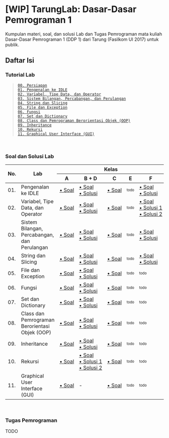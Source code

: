 # [WIP] TarungLab: Dasar-Dasar Pemrograman 1

Kumpulan materi, soal, dan solusi Lab dan Tugas Pemrograman mata kuliah
Dasar-Dasar Pemrograman 1 (DDP 1) dari Tarung (Fasilkom UI 2017) untuk publik.

## Daftar Isi

### Tutorial Lab

> [`00. Persiapan`][tutorial 00]  
> [`01. Pengenalan ke IDLE`][tutorial 01]  
> [`02. Variabel, Tipe Data, dan Operator`][tutorial 02]  
> [`03. Sistem Bilangan, Percabangan, dan Perulangan`][tutorial 03]  
> [`04. String dan Slicing`][tutorial 04]  
> [`05. File dan Exception`][tutorial 05]  
> [`06. Fungsi`][tutorial 06]  
> [`07. Set dan Dictionary`][tutorial 07]  
> [`08. Class dan Pemrograman Berorientasi Objek (OOP)`][tutorial 08]  
> [`09. Inheritance`][tutorial 09]  
> [`10. Rekursi`][tutorial 10]  
> [`11. Graphical User Interface (GUI)`][tutorial 11]

<br>

### Soal dan Solusi Lab

<table>
    <thead>
        <tr>
            <th rowspan="2" colspan="1">
                No.
            </th>
            <th rowspan="2" colspan="1">
                Lab
            </th>
            <th rowspan="1" colspan="6">
                Kelas
            </th>
        </tr>
        <tr>        
            <th>A</th>
            <th>B + D</th>
            <th>C</th>
            <th>E</th>
            <th>F</th>
        </tr>
    </thead>
    <tbody>
        <tr>
            <td>01.</td>
            <td>Pengenalan ke IDLE</td>
            <td><a href="lab/01/lab01_a_c.md">•&nbsp;Soal</a></td>
            <td>
                <a href="lab/01/lab01_b_d.md#pertarungan-1">•&nbsp;Soal</a>
                <br>
                <a href="lab/01/lab01_b_d_s1.py">•&nbsp;Solusi</a>
            </td>
            <td><a href="lab/01/lab01_a_c.md">•&nbsp;Soal</a></td>
            <td><sup><sub>todo</sub></sup></td>
            <td>
                <a href="lab/01/lab01_f.md">•&nbsp;Soal</a>
                <br>
                <a href="lab/01/lab01_f.py">•&nbsp;Solusi</a>
            </td>
        </tr>
        <tr>
            <td>02.</td>
            <td>Variabel, Tipe Data, dan Operator</td>
            <td><a href="lab/02/lab02_a.md">•&nbsp;Soal</a></td>
            <td>
                <a href="lab/01/lab01_b_d.md#pertarungan-2">•&nbsp;Soal</a>
                <br>
                <a href="lab/01/lab01_b_d_s2.py">•&nbsp;Solusi</a>
            </td>
            <td><a href="lab/02/lab02_c.md">•&nbsp;Soal</a></td>
            <td><sup><sub>todo</sub></sup></td>
            <td>
                <a href="lab/02/lab02_f.md">•&nbsp;Soal</a>
                <br>
                <a href="lab/02/lab02_f_s1.py">•&nbsp;Solusi&nbsp;1</a>
                <br>
                <a href="lab/02/lab02_f_s2.py">•&nbsp;Solusi&nbsp;2</a>
            </td>
        </tr>
        <tr>
            <td>03.</td>
            <td>Sistem Bilangan, Percabangan, dan Perulangan</td>
            <td><a href="lab/03/lab03_a.md">•&nbsp;Soal</a></td>
            <td>
                <a href="lab/02/lab02_b_d.md">•&nbsp;Soal</a>
                <br>
                <a href="lab/02/lab02_b_d.py">•&nbsp;Solusi</a>
            </td>
            <td><a href="lab/03/lab03_c.md">•&nbsp;Soal</a></td>
            <td><sup><sub>todo</sub></sup></td>
            <td>
                <a href="lab/03/lab03_f.md">•&nbsp;Soal</a>
                <br>
                <a href="lab/03/lab03_f.py">•&nbsp;Solusi</a>
            </td>
        </tr>
        <tr>
            <td>04.</td>
            <td>String dan Slicing</td>
            <td><a href="lab/04/lab04_a.md">•&nbsp;Soal</a></td>
            <td>
                <a href="lab/03/lab03_b_d.md">•&nbsp;Soal</a>
                <br>
                <a href="lab/03/lab03_b_d.py">•&nbsp;Solusi</a>
            </td>
            <td><a href="lab/04/lab04_c.md">•&nbsp;Soal</a></td>
            <td><sup><sub>todo</sub></sup></td>
            <td>
                <a href="lab/04/lab04_f.md">•&nbsp;Soal</a>
                <br>
                <a href="lab/04/lab04_f.py">•&nbsp;Solusi</a>
            </td>
        </tr>
        <tr>
            <td>05.</td>
            <td>File dan Exception</td>
            <td><a href="lab/05/lab05_a.md">•&nbsp;Soal</a></td>
            <td>
                <a href="lab/04/lab04_b_d.md">•&nbsp;Soal</a>
                <br>
                <a href="lab/04/lab04_b_d.py">•&nbsp;Solusi</a>
            </td>
            <td><a href="lab/05/lab05_c.md">•&nbsp;Soal</a></td>
            <td><sup><sub>todo</sub></sup></td>
            <td><sup><sub>todo</sub></sup></td>
        </tr>
        <tr>
            <td>06.</td>
            <td>Fungsi</td>
            <td><a href="lab/06/lab06_a.md">•&nbsp;Soal</a></td>
            <td><a href="lab/05/lab05_b_d.md">•&nbsp;Soal</a>
                <br>
                <a href="lab/05/lab05_b_d.py">•&nbsp;Solusi</a>
            </td>
            <td><a href="lab/06/lab06_c.md">•&nbsp;Soal</a></td>
            <td><sup><sub>todo</sub></sup></td>
            <td><sup><sub>todo</sub></sup></td>
        </tr>
        <tr>
            <td>07.</td>
            <td>Set dan Dictionary</td>
            <td><a href="lab/07/lab07_a.md">•&nbsp;Soal</a></td>
            <td>
                <a href="lab/06/lab06_b_d.md">•&nbsp;Soal</a>
                <br>
                <a href="lab/06/lab06_b_d.py">•&nbsp;Solusi</a>
            </td>
            <td><a href="lab/07/lab07_c.md">•&nbsp;Soal</a></td>
            <td><sup><sub>todo</sub></sup></td>
            <td><sup><sub>todo</sub></sup></td>
        </tr>
        <tr>
            <td>08.</td>
            <td>Class dan Pemrograman Berorientasi Objek (OOP)</td>
            <td><a href="lab/08/lab08_a.md">•&nbsp;Soal</a></td>
            <td><a href="lab/07/lab07_b_d.md">•&nbsp;Soal</a>
                <br>
                <a href="lab/07/lab07_b_d.py">•&nbsp;Solusi</a>
            </td>
            <td><a href="lab/08/lab08_c.md">•&nbsp;Soal</a></td>
            <td><sup><sub>todo</sub></sup></td>
            <td><sup><sub>todo</sub></sup></td>
        </tr>
        <tr>
            <td>09.</td>
            <td>Inheritance</td>
            <td><a href="lab/09/lab09_a.md">•&nbsp;Soal</a></td>
            <td>
                <a href="lab/08/lab08_b_d.md">•&nbsp;Soal</a>
                <br>
                <a href="lab/08/lab08_b_d.py">•&nbsp;Solusi</a>
            </td>
            <td><a href="lab/09/lab09_c.md">•&nbsp;Soal</a></td>
            <td><sup><sub>todo</sub></sup></td>
            <td><sup><sub>todo</sub></sup></td>
        </tr>
        <tr>
            <td>10.</td>
            <td>Rekursi</td>
            <td><a href="lab/10/lab10_a.md">•&nbsp;Soal</a></td>
            <td><a href="lab/09/lab09_b_d.md">•&nbsp;Soal</a>
                <br>
                <a href="lab/09/lab09_b_d_s1.py">•&nbsp;Solusi&nbsp;1</a>
                <br>
                <a href="lab/09/lab09_b_d_s2.py">•&nbsp;Solusi&nbsp;2</a>
            </td>
            <td><a href="lab/10/lab10_c.md">•&nbsp;Soal</a></td>
            <td><sup><sub>todo</sub></sup></td>
            <td><sup><sub>todo</sub></sup></td>
        </tr>
        <tr>
            <td>11.</td>
            <td>Graphical User Interface (GUI)</td>
            <td><a href="lab/11/lab11_a.md">•&nbsp;Soal</a></td>
            <td>-</td>
            <td><a href="lab/11/lab11_c.md">•&nbsp;Soal</a></td>
            <td><sup><sub>todo</sub></sup></td>
            <td><sup><sub>todo</sub></sup></td>
        </tr>
    </tbody>
</table>

<br>

### Tugas Pemrograman

TODO

[tutorial 00]: lab_instructions/lab00.md

[tutorial 01]: lab_instructions/lab01.md

[tutorial 02]: lab_instructions/lab02.md

[tutorial 03]: lab_instructions/lab03.md

[tutorial 04]: lab_instructions/lab04.md

[tutorial 05]: lab_instructions/lab05.md

[tutorial 06]: lab_instructions/lab06.md

[tutorial 07]: lab_instructions/lab07.md

[tutorial 08]: lab_instructions/lab08.md

[tutorial 09]: lab_instructions/lab09.md

[tutorial 10]: lab_instructions/lab10.md

[tutorial 11]: lab_instructions/lab11.md
